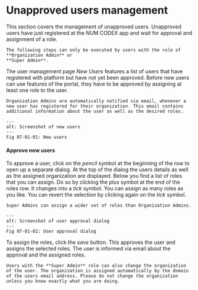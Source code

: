 # Unapproved users management

This section covers the management of unapproved users. Unapproved users have just registered at
the NUM CODEX app and wait for approval and assignment of a role.

```{important}
The following steps can only be executed by users with the role of **Organization Admin** or
**Super Admin**.
```

The user management page *New Users* features a list of users that have registered with platform but have not yet been approved. Before new users can use features of the portal, they have to be approved by assigning at least one role to the user.

```{note}
Organization Admins are automatically notified via email, whenever a new user has registered for their organization. This email contains additional information about the user as well as the desired roles.
```

```{figure} images/user_management_new_users.png
---
alt: Screenshot of new users
---
Fig 07-01-01: New users
```

#### Approve new users

To approve a user, click  on the *pencil* symbol at the beginning of the row to open up a separate dialog. At the top of the dialog the users details as well as the assigned organization are displayed. Below you find a list of roles that you can assign. Do so by clicking the *plus* symbol at the end of the roles row. It changes into a *tick* symbol. You can assign as many roles as you like. You can revert the selection by clicking again on the *tick* symbol.

```{note}
Super Admins can assign a wider set of roles than Organization Admins.
```

```{figure} images/user_management_approve_user.png
---
alt: Screenshot of user approval dialog
---
Fig 07-01-02: User approval dialog
```

To assign the roles, click the *save* button. This approves the user and assigns the selected roles. The user is informed via email about the approval and the assigned roles.

```{caution}
Users with the **Super Admin** role can also change the organization of the user. The organization is assigned automatically by the domain of the users email address. Please do not change the organization unless you know exactly what you are doing.
```